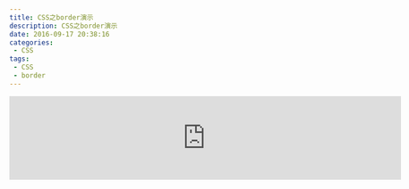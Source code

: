 ```yaml
---
title: CSS之border演示
description: CSS之border演示
date: 2016-09-17 20:38:16
categories:
 - CSS
tags:
 - CSS
 - border
---
```


<iframe src=https://liyufeng.angton.com/Border_new8.html id="test" onload="this.height=100" width=700px frameborder=0 scrolling=no></iframe><script type=text/javascript>function reinitIframe(){var t=document.getElementById("test");try{var e=t.contentWindow.document.body.scrollHeight,n=t.contentWindow.document.documentElement.scrollHeight,o=Math.max(e,n);t.height=o,console.log(o)}catch(i){}}window.setInterval("reinitIframe()",200);</script>









